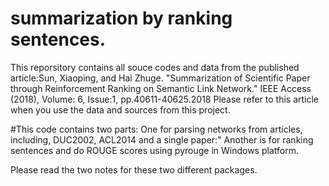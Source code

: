 # summarization by ranking sentences.
This reporsitory contains all souce codes and data from the published article:Sun, Xiaoping, and Hai Zhuge. "Summarization of Scientific Paper through Reinforcement Ranking on Semantic Link Network." IEEE Access (2018), Volume: 6, Issue:1, pp.40611-40625.2018
Please refer to this article when you use the data and sources from this project.

#This code contains two parts:
One for parsing networks from articles, including, DUC2002, ACL2014 and a single paper:"
Another is for ranking sentences and do ROUGE scores using pyrouge in Windows platform.

Please read the two notes for these two different packages.



